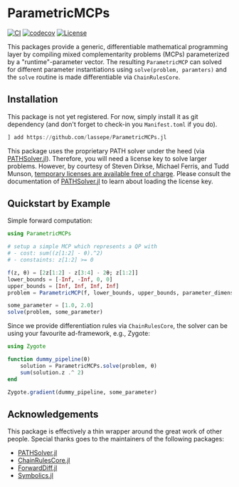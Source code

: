 # ParametricMCPs

[![CI](https://github.com/lassepe/ParametricMCPs.jl/actions/workflows/ci.yml/badge.svg)](https://github.com/lassepe/ParametricMCPs.jl/actions/workflows/ci.yml)
[![codecov](https://codecov.io/gh/lassepe/ParametricMCPs.jl/branch/main/graph/badge.svg?token=knLJ9hVfeO)](https://codecov.io/gh/lassepe/ParametricMCPs.jl)
[![License](https://img.shields.io/badge/license-MIT-blue)](https://opensource.org/licenses/MIT)

This packages provide a generic, differentiable mathematical programming layer by compiling mixed complementarity problems (MCPs) parameterized by a "runtime"-parameter vector. The resulting `ParametricMCP` can solved for different parameter instantiations using `solve(problem, paramters)` and the `solve` routine is made differentiable via `ChainRulesCore`.

## Installation

This package is not yet registered. For now, simply install it as git dependency (and don't forget to check-in you `Manifest.toml` if you do).

```julia
] add https://github.com/lassepe/ParametricMCPs.jl
```

This package uses the proprietary PATH solver under the heed (via [PATHSolver.jl](https://github.com/chkwon/PATHSolver.jl)).
Therefore, you will need a license key to solve larger problems.
However, by courtesy of Steven Dirkse, Michael Ferris, and Tudd Munson,
[temporary licenses are available free of charge](https://pages.cs.wisc.edu/~ferris/path.html).
Please consult the documentation of [PATHSolver.jl](https://github.com/chkwon/PATHSolver.jl) to learn about loading the license key.

## Quickstart by Example

Simple forward computation:

```julia
using ParametricMCPs

# setup a simple MCP which represents a QP with
# - cost: sum((z[1:2] - θ).^2)
# - constaints: z[1:2] >= 0

f(z, θ) = [2z[1:2] - z[3:4] - 2θ; z[1:2]]
lower_bounds = [-Inf, -Inf, 0, 0]
upper_bounds = [Inf, Inf, Inf, Inf]
problem = ParametricMCP(f, lower_bounds, upper_bounds, parameter_dimension)

some_parameter = [1.0, 2.0]
solve(problem, some_parameter)
```

Since we provide differentiation rules via `ChainRulesCore`, the solver can be
using your favourite ad-framework, e.g., Zygote:

```julia
using Zygote

function dummy_pipeline(θ)
    solution = ParametricMCPs.solve(problem, θ)
    sum(solution.z .^ 2)
end

Zygote.gradient(dummy_pipeline, some_parameter)
```

## Acknowledgements

This package is effectively a thin wrapper around the great work of other people.
Special thanks goes to the maintainers of the following packages:

- [PATHSolver.jl](https://github.com/chkwon/PATHSolver.jl)
- [ChainRulesCore.jl](https://github.com/JuliaDiff/ChainRulesCore.jl)
- [ForwardDiff.jl](https://github.com/JuliaDiff/ForwardDiff.jl)
- [Symbolics.jl](https://github.com/JuliaSymbolics/Symbolics.jl)
